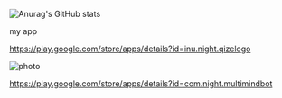 <!-- ### Hi there 👋 -->
<!-- ![photo](https://user-images.githubusercontent.com/34916730/87888249-f91c3000-ca2b-11ea-82b9-456ce838f444.png) -->

<!-- ![Anurag's GitHub stats](https://github-readme-stats.vercel.app/api?username=JakubJakubiak&show_icons=true&theme=transparent) -->

![Anurag's GitHub stats](https://github-readme-stats.vercel.app/api/top-langs?username=JakubJakubiak)

my app

https://play.google.com/store/apps/details?id=inu.night.qizelogo

<!-- ![photo](https://play-lh.googleusercontent.com/G6syde95yo0-gbNl-nX51K_TW-JRjTgIHCEj2WVA73vleSFSqQblAUPC-CShtrR5IA=w2560-h1440-rw) -->

![photo](https://play-lh.googleusercontent.com/G6syde95yo0-gbNl-nX51K_TW-JRjTgIHCEj2WVA73vleSFSqQblAUPC-CShtrR5IA=w560-h440-rw)

https://play.google.com/store/apps/details?id=com.night.multimindbot



<!--
**JakubJakubiak/JakubJakubiak** is a ✨ _special_ ✨ repository because its `README.md` (this file) appears on your GitHub profile.

https://play.google.com/store/apps/details?id=inu.night.qizelogo


![photo]([https://user-images.githubusercontent.com/34916730/87888249-f91c3000-ca2b-11ea-82b9-456ce838f444.png](https://play-lh.googleusercontent.com/G6syde95yo0-gbNl-nX51K_TW-JRjTgIHCEj2WVA73vleSFSqQblAUPC-CShtrR5IA=w2560-h1440-rw)

Here are some ideas to get you started:

- 🔭 I’m currently working on ...
- 🌱 I’m currently learning ...
- 👯 I’m looking to collaborate on ...
- 🤔 I’m looking for help with ...
- 💬 Ask me about ...
- 📫 How to reach me: ...
- 😄 Pronouns: ...
- ⚡ Fun fact: ...
-->
